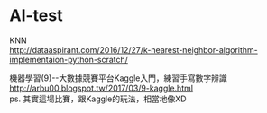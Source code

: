 # AI-test

KNN <br/>
http://dataaspirant.com/2016/12/27/k-nearest-neighbor-algorithm-implementaion-python-scratch/ <br/>

機器學習(9)--大數據競賽平台Kaggle入門，練習手寫數字辨識 <br/>
http://arbu00.blogspot.tw/2017/03/9-kaggle.html <br/>
ps. 其實這場比賽，跟Kaggle的玩法，相當地像XD
